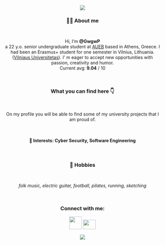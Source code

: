 <div id="header" align="center">
  <img src="https://media.giphy.com/media/3otOKtnGppPi5Q4hOw/giphy.gif"/>
</div>

<h3 align="center"> 👩‍🎓 About me</h3>

<br>

<p align="center">Hi, I’m <b>@GwgwP</b>
<br>a 22 y.o. senior undergraduate student at <a href="https://www.dept.aueb.gr/en/infotech-overview-en">AUEB</a> based in Athens, Greece. I had been an Erasmus+ student for one semester in Vilnius, Lithuania. (<a href="https://mif.vu.lt/lt3/en/">Vilniaus Universitetas</a>). I' m eager to accept new opportunities with passion, creativity and humor.
<br>Current avg: <b>9.04</b> / 10</p>

<br>

<h3 align="center">What you can find here 👇 </h3>
<br>
<p align="center"> On my profile you will be able to find some of my university projects that I am proud of.</p> 
<br>

<h4 align="center">
📖 Interests: Cyber Security, Software Engineering</h4>
<br>

<h3 align ="center">
💪 Hobbies
</h3>
<br>
<p align = "center"><i>folk music, electric guitar, football, pilates, running, sketching</i></p>

<br>

<h3 align="center">Connect with me:</h3>

<p align="center">
   <a href="https://www.linkedin.com/in/georgia-petsa-/" target="_blank"><img src="https://cdn-icons-png.flaticon.com/512/174/174857.png" height="40" width="40" /></a>
   <a href="https://discordapp.com/users/678618870357164070" target="_blank"><img src="https://seeklogo.com/images/D/discord-color-logo-E5E6DFEF80-seeklogo.com.png" height="30" width="40" /></a>
</p>

<div id="header" align="center">
    <img src="https://media.giphy.com/media/HscDLzkO8EOTmgkhQP/giphy.gif"/>
</div>

